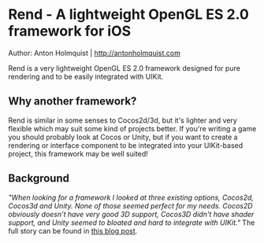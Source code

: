 Rend - A lightweight OpenGL ES 2.0 framework for iOS
====================
Author: Anton Holmquist | http://antonholmquist.com

Rend is a very lightweight OpenGL ES 2.0 framework designed for pure rendering and to be easily integrated with UIKit. 

Why another framework?
--------------------
Rend is similar in some senses to Cocos2d/3d, but it's lighter and very flexible which may suit some kind of projects better. If you're writing a game you should probably look at Cocos or Unity, but if you want to create a rendering or interface component to be integrated into your UIKit-based project, this framework may be well suited!

Background
--------------------
*"When looking for a framework I looked at three existing options, Cocos2d, Cocos3d and Unity. None of those seemed perfect for my needs. Cocos2D obviously doesn’t have very good 3D support, Cocos3D didn't have shader support, and Unity seemed to bloated and hard to integrate with UIKit."* The full story can be found in [this blog post](http://antonholmquist.com/blog/introducing-rend-a-lightweight-objective-c-opengl-es-2-0-framework-ios/). 

